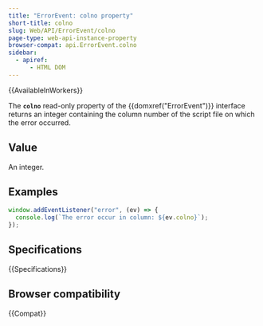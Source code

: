 ```yaml
---
title: "ErrorEvent: colno property"
short-title: colno
slug: Web/API/ErrorEvent/colno
page-type: web-api-instance-property
browser-compat: api.ErrorEvent.colno
sidebar:
  - apiref:
      - HTML DOM
---
```


{{AvailableInWorkers}}

The **`colno`** read-only property of the {{domxref("ErrorEvent")}} interface returns an integer containing the column number of the script file on which the error occurred.

## Value

An integer.

## Examples

```js
window.addEventListener("error", (ev) => {
  console.log(`The error occur in column: ${ev.colno}`);
});
```

## Specifications

{{Specifications}}

## Browser compatibility

{{Compat}}
